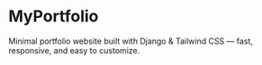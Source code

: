 # MyPortfolio
Minimal portfolio website built with Django &amp; Tailwind CSS — fast, responsive, and easy to customize.
